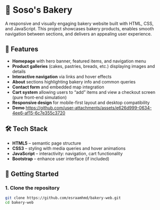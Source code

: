 # 🥐 Soso's Bakery

A responsive and visually engaging bakery website built with HTML, CSS, and JavaScript. This project showcases bakery products, enables smooth navigation between sections, and delivers an appealing user experience.

## 🧩 Features

- **Homepage** with hero banner, featured items, and navigation menu  
- **Product galleries** (cakes, pastries, breads, etc.) displaying images and details  
- **Interactive navigation** via links and hover effects  
- **About** sections highlighting bakery info and common queries  
- **Contact form** and embedded map integration  
- **Cart system** allowing users to “add” items and view a checkout screen (pure front-end simulation)  
- **Responsive design** for mobile-first layout and desktop compatibility
- **Demo**
https://github.com/user-attachments/assets/e626d999-0634-4ee6-af15-6c7e355c3720

## 🛠️ Tech Stack

- **HTML5** – semantic page structure  
- **CSS3** – styling with media queries and hover animations  
- **JavaScript** – interactivity: navigation, cart functionality  
- **Bootstrap** – enhance user interface (if included)

## 🚀 Getting Started

### 1. Clone the repository
```bash
git clone https://github.com/esraamhmd/bakery-web.git
cd bakery-web
